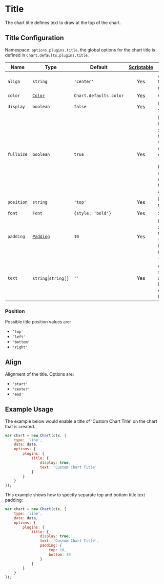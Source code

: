 # Title

The chart title defines text to draw at the top of the chart.

## Title Configuration

Namespace: `options.plugins.title`, the global options for the chart title is defined in `Chart.defaults.plugins.title`.

| Name | Type | Default | [Scriptable](../general/options.md#scriptable-options) | Description
| ---- | ---- | ------- | :----: | -----------
| `align` | `string` | `'center'` | Yes | Alignment of the title. [more...](#align)
| `color` | [`Color`](../general/colors.md) | `Chart.defaults.color` | Yes | Color of text.
| `display` | `boolean` | `false` | Yes | Is the title shown?
| `fullSize` | `boolean` | `true` | Yes | Marks that this box should take the full width/height of the canvas. If `false`, the box is sized and placed above/beside the chart area.
| `position` | `string` | `'top'` | Yes | Position of title. [more...](#position)
| `font` | `Font` | `{style: 'bold'}` | Yes | See [Fonts](../general/fonts.md)
| `padding` | [`Padding`](../general/padding.md) | `10` | Yes | Padding to apply around the title. Only `top` and `bottom` are implemented.
| `text` | `string`\|`string[]` | `''` | Yes | Title text to display. If specified as an array, text is rendered on multiple lines.

### Position

Possible title position values are:

* `'top'`
* `'left'`
* `'bottom'`
* `'right'`

## Align

Alignment of the title. Options are:

* `'start'`
* `'center'`
* `'end'`

## Example Usage

The example below would enable a title of 'Custom Chart Title' on the chart that is created.

```javascript
var chart = new Chart(ctx, {
    type: 'line',
    data: data,
    options: {
        plugins: {
            title: {
                display: true,
                text: 'Custom Chart Title'
            }
        }
    }
});
```

This example shows how to specify separate top and bottom title text padding:

```javascript
var chart = new Chart(ctx, {
    type: 'line',
    data: data,
    options: {
        plugins: {
            title: {
                display: true,
                text: 'Custom Chart Title',
                padding: {
                    top: 10,
                    bottom: 30
                }
            }
        }
    }
});
```
